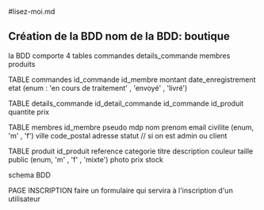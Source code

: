 #lisez-moi.md

## Création de la BDD nom de la BDD: boutique

la BDD comporte 4 tables 
commandes
details_commande
membres
produits

TABLE commandes
id_commande
id_membre
montant
date_enregistrement
etat (enum : 'en cours de traitement' , 'envoyé' , 'livré')

TABLE details_commande
id_detail_commande
id_commande
id_produit
quantite
prix

TABLE membres
id_membre
pseudo
mdp
nom
prenom
email
civilite (enum, 'm' , 'f')
ville
code_postal
adresse
statut // si on est admin ou client

TABLE produit
id_produit
reference
categorie
titre 
description
couleur
taille
public (enum, 'm' , 'f' , 'mixte')
photo
prix
stock

schema BDD

PAGE INSCRIPTION
faire un formulaire qui servira à l'inscription d'un utilisateur
